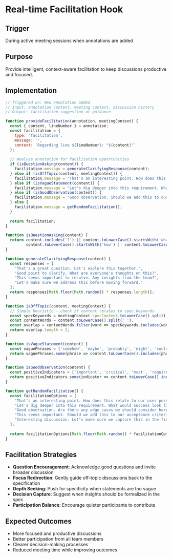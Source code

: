 # Real-time Facilitation Hook

## Trigger
During active meeting sessions when annotations are added

## Purpose
Provide intelligent, context-aware facilitation to keep discussions productive and focused.

## Implementation
```javascript
// Triggered on: New annotation added
// Input: annotation content, meeting context, discussion history
// Output: facilitation suggestion or guidance

function provideFacilitation(annotation, meetingContext) {
  const { content, lineNumber } = annotation;
  const facilitation = {
    type: 'facilitation',
    message: '',
    context: `Regarding line ${lineNumber}: "${content}"`
  };
  
  // Analyze annotation for facilitation opportunities
  if (isQuestionAsking(content)) {
    facilitation.message = generateClarifyingResponse(content);
  } else if (isOffTopic(content, meetingContext)) {
    facilitation.message = "That's an interesting point. How does this relate to our current specification?";
  } else if (isVagueStatement(content)) {
    facilitation.message = "Let's dig deeper into this requirement. What would success look like?";
  } else if (isGoodObservation(content)) {
    facilitation.message = "Good observation. Should we add this to our acceptance criteria?";
  } else {
    facilitation.message = getRandomFacilitation();
  }
  
  return facilitation;
}

function isQuestionAsking(content) {
  return content.includes('?') || content.toLowerCase().startsWith('what') || 
         content.toLowerCase().startsWith('how') || content.toLowerCase().startsWith('why');
}

function generateClarifyingResponse(content) {
  const responses = [
    "That's a great question. Let's explore this together.",
    "Good point to clarify. What are everyone's thoughts on this?",
    "This seems important to resolve. Any insights from the team?",
    "Let's make sure we address this before moving forward."
  ];
  return responses[Math.floor(Math.random() * responses.length)];
}

function isOffTopic(content, meetingContext) {
  // Simple heuristic - check if content relates to spec keywords
  const specKeywords = meetingContext.specContent.toLowerCase().split(' ');
  const contentWords = content.toLowerCase().split(' ');
  const overlap = contentWords.filter(word => specKeywords.includes(word));
  return overlap.length < 2;
}

function isVagueStatement(content) {
  const vaguePhrases = ['somehow', 'maybe', 'probably', 'might', 'could be'];
  return vaguePhrases.some(phrase => content.toLowerCase().includes(phrase));
}

function isGoodObservation(content) {
  const positiveIndicators = ['important', 'critical', 'must', 'required', 'essential'];
  return positiveIndicators.some(indicator => content.toLowerCase().includes(indicator));
}

function getRandomFacilitation() {
  const facilitationOptions = [
    "That's an interesting point. How does this relate to our user personas?",
    "Let's dig deeper into this requirement. What would success look like?",
    "Good observation. Are there any edge cases we should consider here?",
    "This seems important. Should we add this to our acceptance criteria?",
    "Interesting discussion. Let's make sure we capture this in the final spec."
  ];
  
  return facilitationOptions[Math.floor(Math.random() * facilitationOptions.length)];
}
```

## Facilitation Strategies
- **Question Encouragement**: Acknowledge good questions and invite broader discussion
- **Focus Redirection**: Gently guide off-topic discussions back to the specification
- **Depth Seeking**: Push for specificity when statements are too vague
- **Decision Capture**: Suggest when insights should be formalized in the spec
- **Participation Balance**: Encourage quieter participants to contribute

## Expected Outcomes
- More focused and productive discussions
- Better participation from all team members
- Clearer decision-making processes
- Reduced meeting time while improving outcomes